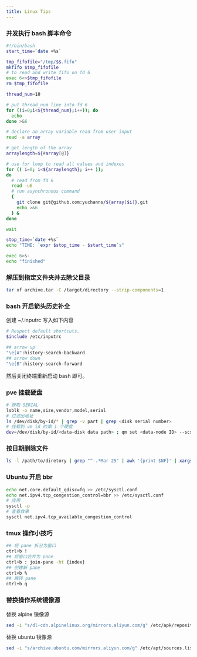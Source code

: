```yaml
---
title: Linux Tips
---
```

### 并发执行 bash 脚本命令
```bash
#!/bin/bash
start_time=`date +%s`

tmp_fifofile="/tmp/$$.fifo"
mkfifo $tmp_fifofile
# to read and write fifo on fd 6
exec 6<>$tmp_fifofile
rm $tmp_fifofile

thread_num=10

# put thread_num line into fd 6
for ((i=0;i<${thread_num};i++)); do
  echo
done >&6

# declare an array variable read from user input
read -a array

# get length of the array
arraylength=${#array[@]}

# use for loop to read all values and indexes
for (( i=0; i<${arraylength}; i++ ));
do
  # read from fd 6
  read -u6
  # run asynchronous command
  {
    git clone git@github.com:yuchanns/${array[$i]}.git
    echo >&6
  } &
done

wait

stop_time=`date +%s`
echo "TIME: `expr $stop_time - $start_time`s"

exec 6>&-
echo "finished"
```

### 解压到指定文件夹并去除父目录
```bash
tar xf archive.tar -C /target/directory --strip-components=1
```

### bash 开启箭头历史补全
创建 ~/.inputrc 写入如下内容
```bash
# Respect default shortcuts.
$include /etc/inputrc

## arrow up
"\e[A":history-search-backward
## arrow down
"\e[B":history-search-forward
```
然后关闭终端重新启动 bash 即可。

### pve 挂载硬盘
```bash
# 获取 SERIAL
lsblk -o name,size,vendor,model,serial
# 过滤出地址
ls /dev/disk/by-id/* | grep -v part | grep <disk serial number>
# 挂载到 vm id 的第 i 个硬盘
dev=/dev/disk/by-id/<data-disk data path> ; qm set <data-node ID> --scsi<n> ${dev[}[,iothread=1],snapshot=0,backup=0,serial=$(lsblk -nd -o serial ${dev})
```

### 按日期删除文件
```bash
ls -l /path/to/diretory | grep "^-.*Mar 25" | awk '{print $NF}' | xargs rm
```

### Ubuntu 开启 bbr
```bash
echo net.core.default_qdisc=fq >> /etc/sysctl.conf
echo net.ipv4.tcp_congestion_control=bbr >> /etc/sysctl.conf
# 应用
sysctl -p
# 查看效果
sysctl net.ipv4.tcp_available_congestion_control
```

### tmux 操作小技巧
```bash
## 将 pane 拆分为窗口
ctrl+b !
## 将窗口合并为 pane
ctrl+b : join-pane -ht {index} 
## 创建新 pane
ctrl+b %
## 跳转 pane
ctrl+b q
```

### 替换操作系统镜像源
替换 alpine 镜像源
```bash
sed -i "s/dl-cdn.alpinelinux.org/mirrors.aliyun.com/g" /etc/apk/repositories
```
替换 ubuntu 镜像源
```bash
sed -i "s/archive.ubuntu.com/mirrors.aliyun.com/g" /etc/apt/sources.list
```
